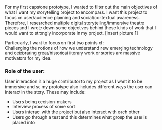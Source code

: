 For my first capstone prototype, I wanted to filter out the main objectives of what I want my storytelling project to encompass. I want this project to focus on user/audience planning and social/contextual awareness. </br>
Therefore, I researched multiple digital storytelling/immersive theatre pieces and I wrote down some objectives behind these kinds of work that I would want to strongly incorporate in my project. 
[insert picture 1]

Particularly, I want to focus on first two points of: </br>
Challenging the notions of how we understand new emerging technology and celebrating great/historical literary work or stories are massive motivators for my idea. 


<h3> Role of the user: </h3>
User interaction is a huge contributor to my project as I want it to be immersive and so my prototype also includes different ways the user can interact in the story. 
These may include: 
<ul>
  <li>Users being decision-makers</li>
  <li>Interview process of some sort </li>
  <li>Users interact with the project but also interact with each other</li>
  <li>Users go through a test and this determines what group the user is placed into</li>
  </ul>

